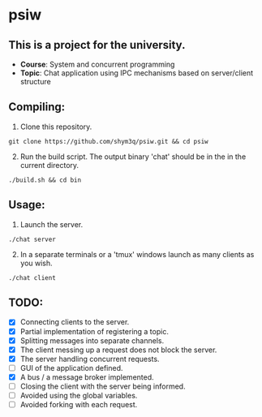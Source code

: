 # psiw

## This is a project for the university.
- **Course**: System and concurrent programming
- **Topic**: Chat application using IPC mechanisms based on server/client structure

## Compiling:
1. Clone this repository.
```
git clone https://github.com/shym3q/psiw.git && cd psiw
```
2. Run the build script. The output binary 'chat' should be in the in the current directory.
```
./build.sh && cd bin
```

## Usage:
1. Launch the server.
```
./chat server
```
2. In a separate terminals or a 'tmux' windows launch as many clients as you wish.
```
./chat client
```

## TODO:
- [x] Connecting clients to the server.
- [x] Partial implementation of registering a topic.
- [x] Splitting messages into separate channels.
- [x] The client messing up a request does not block the server.
- [x] The server handling concurrent requests.
- [ ] GUI of the application defined.
- [x] A bus / a message broker implemented.
- [ ] Closing the client with the server being informed.
- [ ] Avoided using the global variables.
- [ ] Avoided forking with each request.
